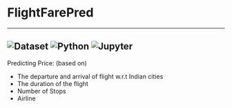 # FlightFarePred
----------------------------------------------------------------------------
![Dataset](https://img.shields.io/badge/Kaggle-darkblue.svg)
![Python](https://img.shields.io/badge/Python-3.8-blue.svg)
![Jupyter](https://img.shields.io/badge/Jupyter-orange.svg)
-----------------------------------------------------------------------------
Predicting Price: (based on)
- The departure and arrival of flight w.r.t Indian cities
- The duration of the flight
- Number of Stops 
- Airline

